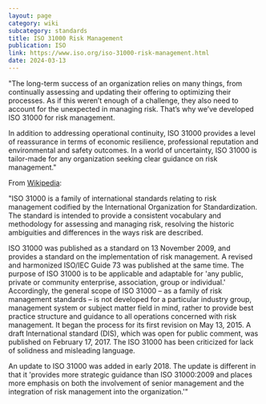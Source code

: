 ```yaml
---
layout: page
category: wiki
subcategory: standards
title: ISO 31000 Risk Management
publication: ISO
link: https://www.iso.org/iso-31000-risk-management.html
date: 2024-03-13
---
```


"The long-term success of an organization relies on many things, from continually assessing and updating their offering to optimizing their processes. As if this weren’t enough of a challenge, they also need to account for the unexpected in managing risk. That’s why we’ve developed ISO 31000 for risk management.

In addition to addressing operational continuity, ISO 31000 provides a level of reassurance in terms of economic resilience, professional reputation and environmental and safety outcomes. In a world of uncertainty, ISO 31000 is tailor-made for any organization seeking clear guidance on risk management."

From [Wikipedia](https://en.m.wikipedia.org/wiki/ISO_31000):

"ISO 31000 is a family of international standards relating to risk management codified by the International Organization for Standardization. The standard is intended to provide a consistent vocabulary and methodology for assessing and managing risk, resolving the historic ambiguities and differences in the ways risk are described.

ISO 31000 was published as a standard on 13 November 2009, and provides a standard on the implementation of risk management. A revised and harmonized ISO/IEC Guide 73 was published at the same time. The purpose of ISO 31000 is to be applicable and adaptable for 'any public, private or community enterprise, association, group or individual.' Accordingly, the general scope of ISO 31000 – as a family of risk management standards – is not developed for a particular industry group, management system or subject matter field in mind, rather to provide best practice structure and guidance to all operations concerned with risk management. It began the process for its first revision on May 13, 2015. A draft International standard (DIS), which was open for public comment, was published on February 17, 2017. The ISO 31000 has been criticized for lack of solidness and misleading language.

An update to ISO 31000 was added in early 2018. The update is different in that it 'provides more strategic guidance than ISO 31000:2009 and places more emphasis on both the involvement of senior management and the integration of risk management into the organization.'"
